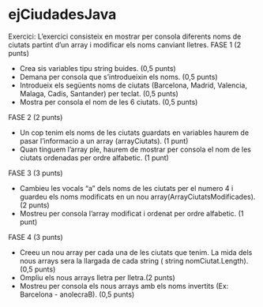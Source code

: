# ejCiudadesJava

Exercici:
L’exercici consisteix en mostrar per consola diferents noms de ciutats partint d’un array i modificar els noms
canviant lletres.
FASE 1 (2 punts)
* Crea sis variables tipu string buides. (0,5 punts)
* Demana per consola que s’introdueixin els noms. (0,5 punts)
* Introdueix els següents noms de ciutats (Barcelona, Madrid, Valencia, Malaga, Cadis, Santander) per
teclat. (0,5 punts)
* Mostra per consola el nom de les 6 ciutats. (0,5 punts)

FASE 2 (2 punts)
* Un cop tenim els noms de les ciutats guardats en variables haurem de pasar l’informacio a un array
(arrayCiutats). (1 punt)
* Quan tinguem l’array ple, haurem de mostrar per consola el nom de les ciutats ordenadas per ordre
alfabetic. (1 punt)

FASE 3 (3 punts)
* Cambieu les vocals “a” dels noms de les ciutats per el numero 4 i guardeu els noms modificats en un nou
array(ArrayCiutatsModificades). (2 punts)
* Mostreu per consola l’array modificat i ordenat per ordre alfabetic. (1 punt)

FASE 4 (3 punts)
* Creeu un nou array per cada una de les ciutats que tenim. La mida dels nous arrays sera la llargada de
cada string ( string nomCiutat.Length). (0,5 punts)
* Ompliu els nous arrays lletra per lletra.(2 punts)
* Mostreu per consola els nous arrays amb els noms invertits (Ex: Barcelona - anolecraB). (0,5 punts)

